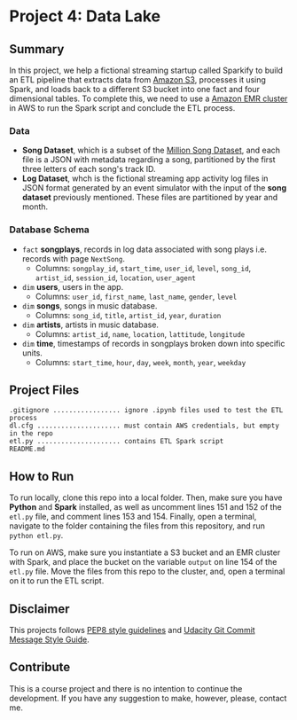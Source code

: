 # Project 4: Data Lake

## Summary
In this project, we help a fictional streaming startup called Sparkify to build an ETL pipeline that extracts data from [Amazon S3](https://docs.aws.amazon.com/AmazonS3/latest/userguide/Welcome.html), processes it using Spark, and loads back to a different S3 bucket into one fact and four dimensional tables. To complete this, we need to use a [Amazon EMR cluster](https://docs.aws.amazon.com/emr/latest/ManagementGuide/emr-what-is-emr.html) in AWS to run the Spark script and conclude the ETL process.

### Data
- **Song Dataset**, which is a subset of the [Million Song Dataset](https://labrosa.ee.columbia.edu/millionsong/), and each file is a JSON with metadata regarding a song, partitioned by the first three letters of each song's track ID.
- **Log Dataset**, whch is the fictional streaming app activity log files in JSON format generated by an event simulator with the input of the **song dataset** previously mentioned. These files are partitioned by year and month.

### Database Schema
- `fact` **songplays**, records in log data associated with song plays i.e. records with page `NextSong`.
	- Columns: `songplay_id`, `start_time`, `user_id`, `level`, `song_id`, `artist_id`, `session_id`, `location`, `user_agent`
- `dim` **users**, users in the app. 
	- Columns: `user_id`, `first_name`, `last_name`, `gender`, `level`
- `dim` **songs**, songs in music database. 
	- Columns: `song_id`, `title`, `artist_id`, `year`, `duration`
- `dim` **artists**, artists in music database. 
	- Columns: `artist_id`, `name`, `location`, `lattitude`, `longitude`
- `dim` **time**, timestamps of records in songplays broken down into specific units. 
	- Columns: `start_time`, `hour`, `day`, `week`, `month`, `year`, `weekday`

## Project Files
```
.gitignore ................. ignore .ipynb files used to test the ETL process
dl.cfg ..................... must contain AWS credentials, but empty in the repo
etl.py ..................... contains ETL Spark script
README.md
```

## How to Run
To run locally, clone this repo into a local folder. Then, make sure you have **Python** and **Spark** installed, as well as uncomment lines 151 and 152 of the `etl.py` file, and comment lines 153 and 154. Finally, open a terminal, navigate to the folder containing the files from this repository, and run `python etl.py`.

To run on AWS, make sure you instantiate a S3 bucket and an EMR cluster with Spark, and place the bucket on the variable `output` on line 154 of the `etl.py` file. Move the files from this repo to the cluster, and, open a terminal on it to run the ETL script. 

## Disclaimer
This projects follows [PEP8 style guidelines](https://www.python.org/dev/peps/pep-0008/) and [Udacity Git Commit Message Style Guide](https://udacity.github.io/git-styleguide/).

## Contribute
This is a course project and there is no intention to continue the development. If you have any suggestion to make, however, please, contact me.

